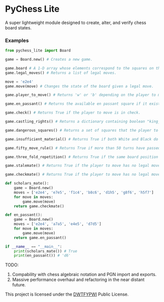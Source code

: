 # PyChess Lite

A super lightweight module designed to create, alter, and verify chess board states.

### Examples

```py
from pychess_lite import Board

game = Board.new() # Creates a new game.

game.board # A 1-D array whose elements correspond to the squares on the 8x8 chess board ordered from top-to-bottom, left-to-right.
game.legal_moves() # Returns a list of legal moves.

move = 'e2e4'
game.move(move) # Changes the state of the board given a legal move.

game.player_to_move() # Returns 'w' or 'b' depending on the player to move.

game.en_passant() # Returns the available en passant square if it exists, otherwise returns None.

game.check() # Returns True if the player to move is in check.

game.castling_rights() # Returns a dictionary containing boolean "king_side" and "queen_side" key value pairs, given the player to move's castling privileges.

game.dangerous_squares() # Returns a set of squares that the player to move's opponent could potentially attack or occupy on their next move.

game.insufficient_material() # Returns True if both White and Black do not have sufficient material to force a checkmate.

game.fifty_move_rule() # Returns True if more than 50 turns have passed since the last capture or pawn move.

game.three_fold_repetition() # Returns True if the same board position has was repeated three times in a game.

game.stalemate() # Returns True if the player to move has no legal moves but is not in check.

game.checkmate() # Returns True if the player to move has no legal moves and is in check.

def scholars_mate():
    game = Board.new()
    moves = ['e2e4', 'e7e5', 'f1c4', 'b8c6', 'd1h5', 'g8f6', 'h5f7']
    for move in moves:
        game.move(move)
    return game.checkmate()

def en_passant():
    game = Board.new()
    moves = ['e2e4', 'a7a5', 'e4e5', 'd7d5']
    for move in moves:
        game.move(move)
    return game.en_passant()

if __name__ == "__main__":
    print(scholars_mate()) # True
    print(en_passant()) # 'd6'
```

TODO:

1. Compability with chess algebraic notation and PGN import and exports.
2. Massive performance overhaul and refactoring in the near distant future.

This project is licensed under the [DWTFYPWI](https://dwtfypwi.org/license/Do_whatever_the_fuck_you_please_with_it) Public License.
